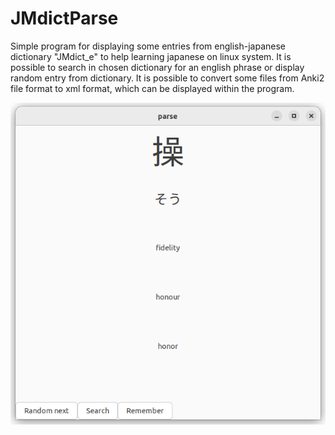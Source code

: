# JMdictParse

Simple program for displaying some entries from english-japanese dictionary "JMdict_e" to help learning japanese on linux system.
It is possible to search in chosen dictionary for an english phrase or display random entry from dictionary.
It is possible to convert some files from Anki2 file format to xml format, which can be displayed within the program.

![](/screenshot.png)

